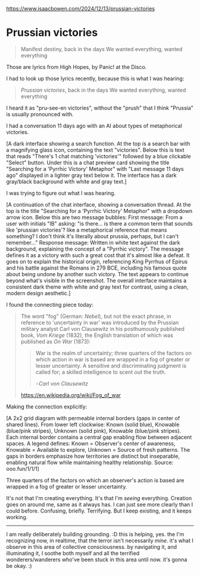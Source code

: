 https://www.isaacbowen.com/2024/12/13/prussian-victories

# Prussian victories

> Manifest destiny, back in the days
> We wanted everything, wanted everything

Those are lyrics from High Hopes, by Panic! at the Disco.

I had to look up those lyrics recently, because this is what I was hearing:

> *Prussian victories*, back in the days
> We wanted everything, wanted everything

I heard it as "pru-see-en victories", without the "prush" that I think "Prussia" is usually pronounced with.

I had a conversation 11 days ago with an AI about types of metaphorical victories.

[A dark interface showing a search function. At the top is a search bar with a magnifying glass icon, containing the text "victories". Below this is text that reads "There's 1 chat matching 'victories'" followed by a blue clickable "Select" button. Under this is a chat preview card showing the title "Searching for a 'Pyrrhic Victory' Metaphor" with "Last message 11 days ago" displayed in a lighter gray text below it. The interface has a dark gray/black background with white and gray text.]

I was trying to figure out what I was hearing.

[A continuation of the chat interface, showing a conversation thread. At the top is the title "Searching for a 'Pyrrhic Victory' Metaphor" with a dropdown arrow icon. Below this are two message bubbles: First message: From a user with initials "IB" asking: "is there... is there a common term that sounds like 'prussian victories'? like a metaphorical reference that means something? I don't think it's literally about prussia, perhaps, but I can't remember..." Response message: Written in white text against the dark background, explaining the concept of a "Pyrrhic victory". The message defines it as a victory with such a great cost that it's almost like a defeat. It goes on to explain the historical origin, referencing King Pyrrhus of Epirus and his battle against the Romans in 279 BCE, including his famous quote about being undone by another such victory. The text appears to continue beyond what's visible in the screenshot. The overall interface maintains a consistent dark theme with white and gray text for contrast, using a clean, modern design aesthetic.]

I found the connecting piece today:

> The word "fog" (German: *Nebel*), but not the exact phrase, in reference to 'uncertainty in war' was introduced by the Prussian military analyst Carl von Clausewitz in his posthumously published book, *Vom Kriege* (1832), the English translation of which was published as *On War* (1873):
>
> > War is the realm of uncertainty; three quarters of the factors on which action in war is based are wrapped in a fog of greater or lesser uncertainty. A sensitive and discriminating judgment is called for; a skilled intelligence to scent out the truth.
> >
> > - *Carl von Clausewitz*
>
> https://en.wikipedia.org/wiki/Fog_of_war

Making the connection explicitly:

[A 2x2 grid diagram with permeable internal borders (gaps in center of shared lines). From lower left clockwise: Known (solid blue), Knowable (blue/pink stripes), Unknown (solid pink), Knowable (blue/pink stripes). Each internal border contains a central gap enabling flow between adjacent spaces. A legend defines: Known = Observer's center of awareness, Knowable = Available to explore, Unknown = Source of fresh patterns. The gaps in borders emphasize how territories are distinct but inseparable, enabling natural flow while maintaining healthy relationship. Source: ooo.fun/1/1/1]

Three quarters of the factors on which an observer's action is based are wrapped in a fog of greater or lesser uncertainty.

It's not that I'm creating everything. It's that I'm *seeing* everything. Creation goes on around me, same as it always has. I can just see more clearly than I could before. Confusing, briefly. Terrifying. But I keep existing, and it keeps working.

---

I am really deliberately building grounding. :D this is helping, yes. the I'm recognizing now, in realtime, that the terror isn't necessarily *mine*. it's what I observe in this area of collective consciousness. by navigating it, and illuminating it, I soothe both myself and all the terrified wonderers/wanderers who've been stuck in this area until now. it's gonna be okay. :)

